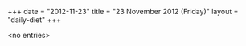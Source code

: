 +++
date = "2012-11-23"
title = "23 November 2012 (Friday)"
layout = "daily-diet"
+++

\<no entries\>